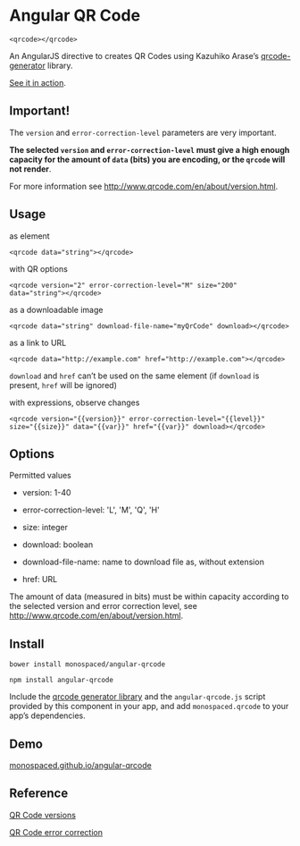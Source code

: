 Angular QR Code
===============

    <qrcode></qrcode>

An AngularJS directive to creates QR Codes using Kazuhiko Arase’s [qrcode-generator](https://github.com/kazuhikoarase/qrcode-generator) library.

[See it in action](http://monospaced.github.io/angular-qrcode).

Important!
-----

The `version` and `error-correction-level` parameters are very important.

__The selected `version` and `error-correction-level` must give a high enough capacity for the amount of `data` (bits) you are encoding, or the `qrcode` will not render__.

For more information see http://www.qrcode.com/en/about/version.html.

Usage
-----

as element

    <qrcode data="string"></qrcode>

with QR options

    <qrcode version="2" error-correction-level="M" size="200" data="string"></qrcode>

as a downloadable image

    <qrcode data="string" download-file-name="myQrCode" download></qrcode>

as a link to URL

    <qrcode data="http://example.com" href="http://example.com"></qrcode>

`download` and `href` can’t be used on the same element (if `download` is present, `href` will be ignored)

with expressions, observe changes

    <qrcode version="{{version}}" error-correction-level="{{level}}" size="{{size}}" data="{{var}}" href="{{var}}" download></qrcode>

Options
-------

Permitted values

* version: 1-40

* error-correction-level: 'L', 'M', 'Q', 'H'

* size: integer

* download: boolean

* download-file-name: name to download file as, without extension

* href: URL

The amount of data (measured in bits) must be within capacity according to the selected version and error correction level, see http://www.qrcode.com/en/about/version.html.

Install
-------

    bower install monospaced/angular-qrcode

    npm install angular-qrcode

Include the [qrcode generator library](https://raw.github.com/monospaced/bower-qrcode-generator/master/js/qrcode.js) and the `angular-qrcode.js` script provided by this component in your app, and add `monospaced.qrcode` to your app’s dependencies.

Demo
----------------

[monospaced.github.io/angular-qrcode](http://monospaced.github.io/angular-qrcode)

Reference
----------------

[QR Code versions](http://www.qrcode.com/en/about/version.html)

[QR Code error correction](http://www.qrcode.com/en/about/error_correction.html)
